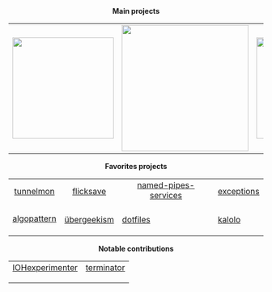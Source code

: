 <div align="center">
<table>
  <tr align="center"><strong>Main projects</strong>
    <td>
      <a title="A full-featured & carefully designed adaptive prompt for Bash & Zsh." href="https://github.com/nojhan/liquidprompt">
        <img width="200" src="https://raw.githubusercontent.com/nojhan/liquidprompt/master/docs/liquidprompt_emblem.svg" />
      </a>
    </td>
    <td>
      <a title="Color text streams with a polished command line interface."  href="https://github.com/nojhan/colout">
        <img width="250" src="https://raw.githubusercontent.com/nojhan/colout/master/colout_logo.svg" />
      </a>
    </td>
    <td>
      <a title="A C++ evolutionary computation framework to (automatically) build fast parallel stochastic optimization solvers." href="https://github.com/nojhan/paradiseo">
        <img width="200" src="https://raw.githubusercontent.com/nojhan/paradiseo/master/docs/img/paradiseo_logo.svg" />
      </a>
    </td>
    <td>
      <a title="C++ logging system which targets versatile, (de)clutchable, _debugging_ instead of service event storage, in a single header." href="https://github.com/nojhan/clutchlog">
        <img width="125" src="https://raw.githubusercontent.com/nojhan/clutchlog/master/docs/clutchlog_logo.svg" />
      </a>
    </td>
  </tr>
</table>

<table>
  <tr align="center"><strong>Favorites projects</strong>
    <td>
      <a title="An (auto)ssh tunnel monitor." href="https://github.com/nojhan/tunnelmon">tunnelmon</a><br/>
      <img height="16" src="https://s3.dualstack.us-east-2.amazonaws.com/pythondotorg-assets/media/community/logos/python-logo-only.png"/>
    </td>
    <td>
      <a title="Automagically backup a time stamped snapshot of a file that you edit with any program, each time you hit 'save'". href="https://github.com/nojhan/flicksave">flicksave</a><br/>
      <img height="16" src="https://s3.dualstack.us-east-2.amazonaws.com/pythondotorg-assets/media/community/logos/python-logo-only.png"/>
    </td>
    <td>
      <a title="Example of how to build services that use named pipes FIFO as I/O." href="https://github.com/nojhan/named-pipes-services">named-pipes-services</a><br/>
      <img height="16" src="https://raw.githubusercontent.com/Benio101/cpp-logo/master/cpp_logo.png"/>
      <img height="16" src="https://s3.dualstack.us-east-2.amazonaws.com/pythondotorg-assets/media/community/logos/python-logo-only.png"/>
    </td>
    <td>
      <a title="C++ exception class and macros with easy nested declaration and localisation data." href="https://github.com/nojhan/exceptions">exceptions</a><br/>
      <img height="16" src="https://raw.githubusercontent.com/Benio101/cpp-logo/master/cpp_logo.png"/>
    </td>
  </tr>
  <tr>
    <td>
      <a title="Educational demo of design patterns which are useful for algorithmics." href="https://github.com/nojhan/algopattern">algopattern</a><br/>
      <img height="16" src="https://raw.githubusercontent.com/Benio101/cpp-logo/master/cpp_logo.png"/>
      <img height="16" src="https://s3.dualstack.us-east-2.amazonaws.com/pythondotorg-assets/media/community/logos/python-logo-only.png"/>
      <img height="16" src="https://raw.githubusercontent.com/get-icon/geticon/3d586ebac68a43c8358d030ee96c9e07afeff489/logos/java.svg"/>
    </td>
    <td>
      <a title="An attempt at using as many as possible cool computer science stuff to produce a single image." href="https://github.com/nojhan/ubergeekism">übergeekism</a><br/>
      <img height="16" src="https://s3.dualstack.us-east-2.amazonaws.com/pythondotorg-assets/media/community/logos/python-logo-only.png"/>
    </td>
    <td>
      <a title="My own configuration files." href="https://github.com/nojhan/dotfiles">dotfiles</a><br/>
      <img height="16" src="https://raw.githubusercontent.com/odb/official-bash-logo/master/assets/Logos/Icons/SVG/128x128.svg"/>
    </td>
    <td>
      <a title="A dark 256-colors scheme for the kakoune editor, designed for usability and consistency." href="https://github.com/nojhan/kalolo">kalolo</a><br/>
      <img height="16" src="https://raw.githubusercontent.com/mawww/kakoune/master/doc/kakoune_logo.svg"/>
    </td>
  </tr>
</table>

<table>
  <tr><strong>Notable contributions</strong>
    <td>
      <a title="Experimental plateform for Iterative Optimization Heuristics." href="https://github.com/nojhan/IOHexperimenter">IOHexperimenter</a><br/>
      <img height="16" src="https://raw.githubusercontent.com/Benio101/cpp-logo/master/cpp_logo.png"/>
    </td>
    <td>
      <a title="A terminal for Gnome." href="https://github.com/nojhan/terminator">terminator</a><br/>
      <img height="16" src="https://s3.dualstack.us-east-2.amazonaws.com/pythondotorg-assets/media/community/logos/python-logo-only.png"/>
    </td>
  </tr>
</table>
</div>
